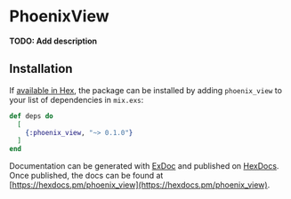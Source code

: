 # PhoenixView

**TODO: Add description**

## Installation

If [available in Hex](https://hex.pm/docs/publish), the package can be installed
by adding `phoenix_view` to your list of dependencies in `mix.exs`:

```elixir
def deps do
  [
    {:phoenix_view, "~> 0.1.0"}
  ]
end
```

Documentation can be generated with [ExDoc](https://github.com/elixir-lang/ex_doc)
and published on [HexDocs](https://hexdocs.pm). Once published, the docs can
be found at [https://hexdocs.pm/phoenix_view](https://hexdocs.pm/phoenix_view).

